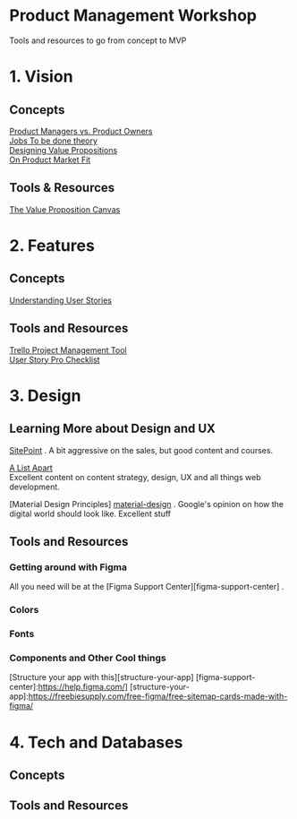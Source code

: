 # Product Management Workshop
Tools and resources to go from concept to MVP

# 1. Vision
## Concepts  
 [Product Managers vs. Product Owners][product-managers-product-owners]  
 [Jobs To be done theory][jobs-to-be-done-theory]  
 [Designing Value Propositions][designing-value-propositions]  
 [On Product Market Fit][product-market-fit]
 
## Tools & Resources  
[The Value Proposition Canvas][value-proposition-canvas]  



[product-managers-product-owners]:https://www.romanpichler.com/blog/product-manager-vs-product-owner/
[jobs-to-be-done-theory]:https://jobs-to-be-done.com/the-5-tenets-of-jobs-to-be-done-theory-ba58c3a093c1
[designing-value-propositions]:http://designabetterbusiness.com/2017/10/12/how-to-really-understand-your-customer-with-the-value-proposition-canvas/
[value-proposition-canvas]:https://libwww.freelibrary.org/assets/pdf/programs/bric/value-proposition-canvas.pdf
[product-market-fit]:https://a16z.com/2017/02/18/12-things-about-product-market-fit/

# 2. Features  
## Concepts  
[Understanding User Stories][understanding-user-stories]
## Tools and Resources  
[Trello Project Management Tool][trello-project-management-tool]  
[User Story Pro Checklist][story-checklist]

[trello-project-management-tool]:https://trello.com/
[understanding-user-stories]:https://www.mountaingoatsoftware.com/agile/user-stories
[story-checklist]:https://www.process.st/checklist/user-story-template/


# 3. Design
## Learning More about Design and UX
[SitePoint][site-point] . 
A bit aggressive on the sales, but good content and courses. 

[A List Apart][a-list-apart]  
Excellent content on content strategy, design, UX and all things web development.  

[Material Design Principles] [material-design] . 
Google's opinion on how the digital world should look like. Excellent stuff

[site-point]:https://www.sitepoint.com/
[a-list-apart]:http://alistapart.com/
[material-design]:https://material.io/

## Tools and Resources

### Getting around with Figma
All you need will be at the [Figma Support Center][figma-support-center] . 
### Colors  

### Fonts  
### Components and Other Cool things  

[Structure your app with this][structure-your-app]
[figma-support-center]:https://help.figma.com/]
[structure-your-app]:https://freebiesupply.com/free-figma/free-sitemap-cards-made-with-figma/

# 4. Tech and Databases
## Concepts
## Tools and Resources
